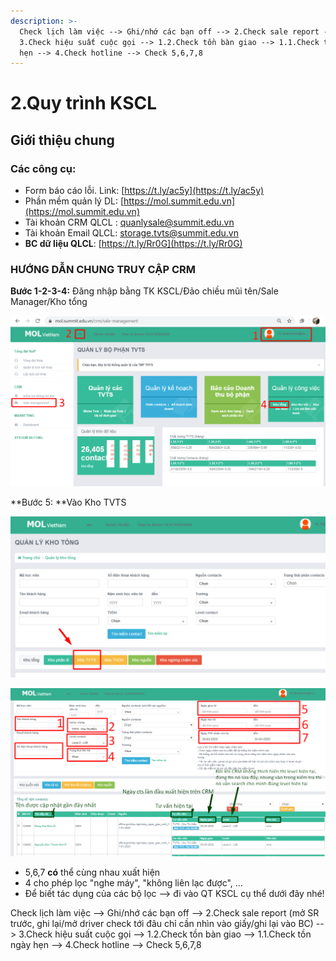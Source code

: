 ```yaml
---
description: >-
  Check lịch làm việc --> Ghi/nhớ các bạn off --> 2.Check sale report -->
  3.Check hiệu suất cuộc gọi --> 1.2.Check tồn bàn giao --> 1.1.Check tồn ngày
  hẹn --> 4.Check hotline --> Check 5,6,7,8
---
```


# 2.Quy trình KSCL

## **Giới thiệu chung**

### **Các công cụ:**

* Form báo cáo lỗi. Link: [https://t.ly/ac5y](https://t.ly/ac5y)
* Phần mềm quản lý DL: [https://mol.summit.edu.vn](https://mol.summit.edu.vn)
* Tài khoản CRM QLCL : quanlysale@summit.edu.vn
* Tài khoản Email QLCL: storage.tvts@summit.edu.vn
* **BC dữ liệu QLCL**: [https://t.ly/Rr0G](https://t.ly/Rr0G)

### **HƯỚNG DẪN CHUNG TRUY CẬP CRM**

**Bước 1-2-3-4:** Đăng nhập bằng TK KSCL/Đảo chiều mũi tên/Sale Manager/Kho tổng

![Bước 1-2-3-4](../../.gitbook/assets/mol.png)

**Bước 5: **Vào Kho TVTS

![Bước 5](../../.gitbook/assets/mol2.png)

![Giải thích thêm về cách hiển thị và sử dụng ở dưới nhé](../../.gitbook/assets/mol3.png)

* 5,6,7 **có** thể cùng nhau xuất hiện
* 4 cho phép lọc "nghe máy", "không liên lạc được", ...
* Để biết tác dụng của các bộ lọc --> đi vào QT KSCL cụ thể dưới đây nhé!









Check lịch làm việc --> Ghi/nhớ các bạn off --> 2.Check sale report (mở SR trước, ghi lại/mở driver check tới đâu chỉ cần nhìn vào giấy/ghi lại vào BC) --> 3.Check hiệu suất cuộc gọi --> 1.2.Check tồn bàn giao --> 1.1.Check tồn ngày hẹn --> 4.Check hotline --> Check 5,6,7,8

